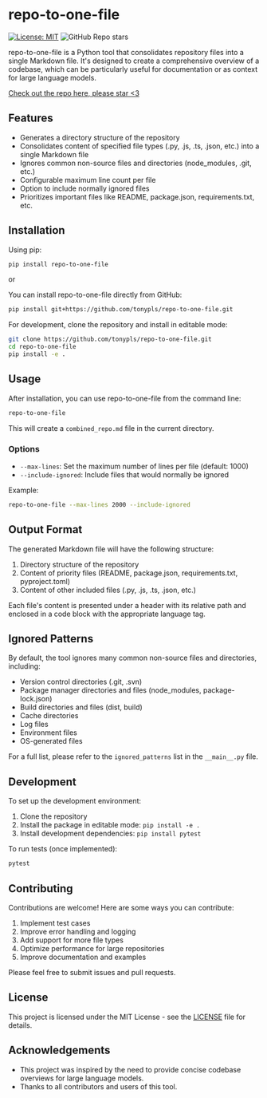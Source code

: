 # repo-to-one-file

[![License: MIT](https://img.shields.io/badge/License-MIT-yellow.svg)](https://opensource.org/licenses/MIT) ![GitHub Repo stars](https://img.shields.io/github/stars/tonypls/repo-to-one-file?style=badge)

repo-to-one-file is a Python tool that consolidates repository files into a single Markdown file. It's designed to create a comprehensive overview of a codebase, which can be particularly useful for documentation or as context for large language models.

[Check out the repo here, please star <3](https://github.com/tonypls/repo-to-one-file)

## Features

- Generates a directory structure of the repository
- Consolidates content of specified file types (.py, .js, .ts, .json, etc.) into a single Markdown file
- Ignores common non-source files and directories (node_modules, .git, etc.)
- Configurable maximum line count per file
- Option to include normally ignored files
- Prioritizes important files like README, package.json, requirements.txt, etc.

## Installation

Using pip:

```bash
pip install repo-to-one-file
```

or

You can install repo-to-one-file directly from GitHub:

```bash
pip install git+https://github.com/tonypls/repo-to-one-file.git
```

For development, clone the repository and install in editable mode:

```bash
git clone https://github.com/tonypls/repo-to-one-file.git
cd repo-to-one-file
pip install -e .
```

## Usage

After installation, you can use repo-to-one-file from the command line:

```bash
repo-to-one-file
```

This will create a `combined_repo.md` file in the current directory.

### Options

- `--max-lines`: Set the maximum number of lines per file (default: 1000)
- `--include-ignored`: Include files that would normally be ignored

Example:

```bash
repo-to-one-file --max-lines 2000 --include-ignored
```

## Output Format

The generated Markdown file will have the following structure:

1. Directory structure of the repository
2. Content of priority files (README, package.json, requirements.txt, pyproject.toml)
3. Content of other included files (.py, .js, .ts, .json, etc.)

Each file's content is presented under a header with its relative path and enclosed in a code block with the appropriate language tag.

## Ignored Patterns

By default, the tool ignores many common non-source files and directories, including:

- Version control directories (.git, .svn)
- Package manager directories and files (node_modules, package-lock.json)
- Build directories and files (dist, build)
- Cache directories
- Log files
- Environment files
- OS-generated files

For a full list, please refer to the `ignored_patterns` list in the `__main__.py` file.

## Development

To set up the development environment:

1. Clone the repository
2. Install the package in editable mode: `pip install -e .`
3. Install development dependencies: `pip install pytest`

To run tests (once implemented):

```bash
pytest
```

## Contributing

Contributions are welcome! Here are some ways you can contribute:

1. Implement test cases
2. Improve error handling and logging
3. Add support for more file types
4. Optimize performance for large repositories
5. Improve documentation and examples

Please feel free to submit issues and pull requests.

## License

This project is licensed under the MIT License - see the [LICENSE](LICENSE) file for details.

## Acknowledgements

- This project was inspired by the need to provide concise codebase overviews for large language models.
- Thanks to all contributors and users of this tool.

